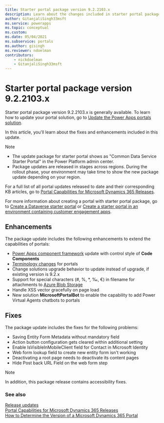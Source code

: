 ```yaml
---
title: Starter portal package version 9.2.2103.x
description: Learn about the changes included in starter portal package version 9.2.2103, including problem fixes and enhancements to extend the capabilities of portals.
author: GitanjaliSingh33msft
ms.service: powerapps
ms.topic: conceptual
ms.custom: 
ms.date: 05/04/2021
ms.subservice: portals
ms.author: gisingh
ms.reviewer: ndoelman
contributors:
    - nickdoelman
    - GitanjaliSingh33msft
---
```


# Starter portal package version 9.2.2103.x

Starter portal package version 9.2.2103.x is generally available. To learn how to update your portal solution, go to [Update the Power Apps portals solution](../admin/update-portal-solution.md).

In this article, you'll learn about the fixes and enhancements included in this update.

> [!NOTE]
> - The update package for starter portal shows as "Common Data Service Starter Portal" in the Power Platform admin center.
> - Package updates are released in stages across regions. During the rollout phase, your environment may take time to show the new package update depending on your region.

For a full list of all portal updates released to date and their corresponding KB articles, go to [Portal Capabilities for Microsoft Dynamics 365 Releases](https://support.microsoft.com/topic/portal-capabilities-for-microsoft-dynamics-365-releases-81f5fcc9-ef72-8b2e-5b4b-29e9840fb5c4).

For more information about creating a portal with starter portal package, go to [Create a Dataverse starter portal](../create-portal.md) or [Create a starter portal in an environment containing customer engagement apps](../create-dynamics-portal.md).

## Enhancements

The package update includes the following enhancements to extend the capabilities of portals:

- [Power Apps component framework](../../../developer/component-framework/overview.md) update with control style of **Code Components**
- [Terminology changes](../terminology-changes.md) for portals
- Change solutions upgrade behavior to update instead of upgrade, if existing version is 9.2.x
- Support for special characters (\#, %, \*, ‰, €) in filename for attachments to [Azure Blob Storage](../enable-azure-storage.md)
- Handle XSS vector gracefully on page load
- New solution **MicrosoftPortalBot** to enable the capability to add Power Virtual Agents chatbots to portals

## Fixes

The package update includes the fixes for the following problems:

- Saving Entity Form Metadata without mandatory field
- Action button configuration gets cleared within additional setting
- Enable IsVisibleInMobileClient field for Contact in Microsoft Identity
- Web form lookup field to create new entity form isn't working
- Deactivating a root page needs to deactivate its content pages
- Hide Post back URL Field on the web form step

> [!NOTE]
> In addition, this package release contains accessibility fixes.

### See also

[Release updates](../release-updates.md) <br>
[Portal Capabilities for Microsoft Dynamics 365 Releases](https://support.microsoft.com/topic/portal-capabilities-for-microsoft-dynamics-365-releases-81f5fcc9-ef72-8b2e-5b4b-29e9840fb5c4) <br>
[How to Determine the Version of a Microsoft Dynamics 365 Portal](https://support.microsoft.com/topic/how-to-determine-the-version-of-a-microsoft-dynamics-365-portal-d2400fdc-b1dd-597b-feab-87abc805325e)

